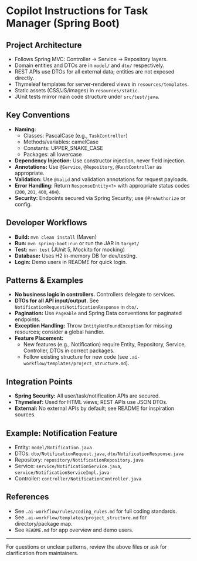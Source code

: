 # Copilot Instructions for Task Manager (Spring Boot)

## Project Architecture

- Follows Spring MVC: Controller → Service → Repository layers.
- Domain entities and DTOs are in `model/` and `dto/` respectively.
- REST APIs use DTOs for all external data; entities are not exposed directly.
- Thymeleaf templates for server-rendered views in `resources/templates`.
- Static assets (CSS/JS/images) in `resources/static`.
- JUnit tests mirror main code structure under `src/test/java`.

## Key Conventions

- **Naming:**
  - Classes: PascalCase (e.g., `TaskController`)
  - Methods/variables: camelCase
  - Constants: UPPER_SNAKE_CASE
  - Packages: all lowercase
- **Dependency Injection:** Use constructor injection, never field injection.
- **Annotations:** Use `@Service`, `@Repository`, `@RestController` as appropriate.
- **Validation:** Use `@Valid` and validation annotations for request payloads.
- **Error Handling:** Return `ResponseEntity<?>` with appropriate status codes (`200`, `201`, `400`, `404`).
- **Security:** Endpoints secured via Spring Security; use `@PreAuthorize` or config.

## Developer Workflows

- **Build:** `mvn clean install` (Maven)
- **Run:** `mvn spring-boot:run` or run the JAR in `target/`
- **Test:** `mvn test` (JUnit 5, Mockito for mocking)
- **Database:** Uses H2 in-memory DB for dev/testing.
- **Login:** Demo users in README for quick login.

## Patterns & Examples

- **No business logic in controllers.** Controllers delegate to services.
- **DTOs for all API input/output.** See `NotificationRequest`/`NotificationResponse` in `dto/`.
- **Pagination:** Use `Pageable` and Spring Data conventions for paginated endpoints.
- **Exception Handling:** Throw `EntityNotFoundException` for missing resources; consider a global handler.
- **Feature Placement:**
  - New features (e.g., Notification) require Entity, Repository, Service, Controller, DTOs in correct packages.
  - Follow existing structure for new code (see `.ai-workflow/templates/project_structure.md`).

## Integration Points

- **Spring Security:** All user/task/notification APIs are secured.
- **Thymeleaf:** Used for HTML views; REST APIs use JSON DTOs.
- **External:** No external APIs by default; see README for inspiration sources.

## Example: Notification Feature

- Entity: `model/Notification.java`
- DTOs: `dto/NotificationRequest.java`, `dto/NotificationResponse.java`
- Repository: `repository/NotificationRepository.java`
- Service: `service/NotificationService.java`, `service/NotificationServiceImpl.java`
- Controller: `controller/NotificationController.java`

## References

- See `.ai-workflow/rules/coding_rules.md` for full coding standards.
- See `.ai-workflow/templates/project_structure.md` for directory/package map.
- See `README.md` for app overview and demo users.

---

For questions or unclear patterns, review the above files or ask for clarification from maintainers.
